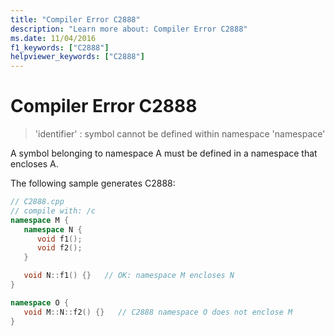 ```yaml
---
title: "Compiler Error C2888"
description: "Learn more about: Compiler Error C2888"
ms.date: 11/04/2016
f1_keywords: ["C2888"]
helpviewer_keywords: ["C2888"]
---
```

# Compiler Error C2888

> 'identifier' : symbol cannot be defined within namespace 'namespace'

A symbol belonging to namespace A must be defined in a namespace that encloses A.

The following sample generates C2888:

```cpp
// C2888.cpp
// compile with: /c
namespace M {
   namespace N {
      void f1();
      void f2();
   }

   void N::f1() {}   // OK: namespace M encloses N
}

namespace O {
   void M::N::f2() {}   // C2888 namespace O does not enclose M
}
```
